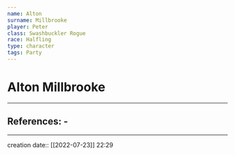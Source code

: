 ```yaml
---
name: Alton
surname: Millbrooke
player: Peter
class: Swashbuckler Rogue
race: Halfling 
type: character
tags: Party
---
```


# Alton Millbrooke 
___ 
## References: - 
--- 
creation date:: [[2022-07-23]] 22:29